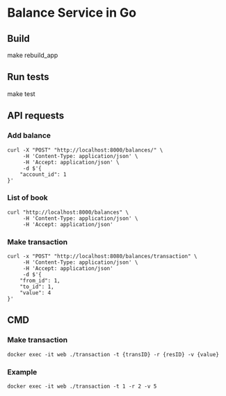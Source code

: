 # Balance Service in Go


## Build

make rebuild_app

## Run tests

make test

## API requests

### Add balance

```
curl -X "POST" "http://localhost:8000/balances/" \
     -H 'Content-Type: application/json' \
     -H 'Accept: application/json' \
     -d $'{
    "account_id": 1
}'
```
### List of book

```
curl "http://localhost:8000/balances" \
     -H 'Content-Type: application/json' \
     -H 'Accept: application/json'
```

### Make transaction

```
curl -x "POST" "http://localhost:8080/balances/transaction" \
     -H 'Content-Type: application/json' \
     -H 'Accept: application/json'
     -d $'{
    "from_id": 1,
    "to_id": 1,
    "value": 4
}'
```


## CMD

### Make transaction

```
docker exec -it web ./transaction -t {transID} -r {resID} -v {value}
```

### Example

```
docker exec -it web ./transaction -t 1 -r 2 -v 5
```
